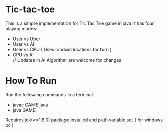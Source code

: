 # Tic-tac-toe

This is a simple implementation for Tic Tac Toe game in java
It has four playing modes:

- User vs User
- User vs AI 
- User vs CPU ( Uses random locations for turn )
- CPU vs AI<br>
 // Updates in AI Algorithm are welcome for changes 

# How To Run

Run the following commands in a terminal

- javac GAME.java
- java GAME

Requires jdk(>=1.8.0) package installed
and path variable set ( for windows pc )
